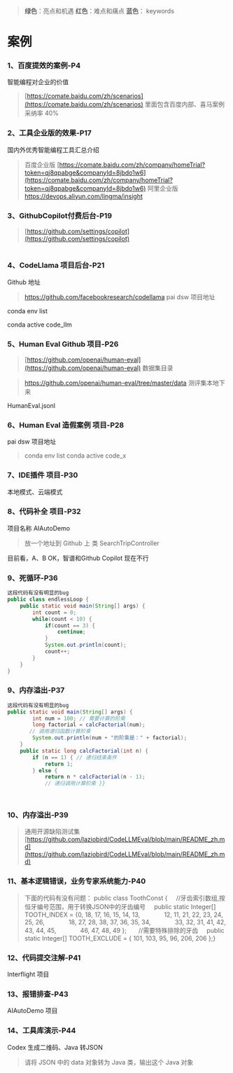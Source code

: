 >**绿色**：亮点和机遇  **红色**：难点和痛点  **蓝色**： keywords 
# 案例

### 1、百度提效的案例-P4

智能编程对企业的价值

>[https://comate.baidu.com/zh/scenarios](https://comate.baidu.com/zh/scenarios)
里面包含百度内部、喜马案例采纳率 40%


### 2、工具企业版的效果-P17

国内外优秀智能编程工具汇总介绍

>百度企业版
>[https://comate.baidu.com/zh/company/homeTrial?token=qj8qpabge&companyId=8jbdo1w6](https://comate.baidu.com/zh/company/homeTrial?token=qj8qpabge&companyId=8jbdo1w6)
>阿里企业版
>https://devops.aliyun.com/lingma/insight

### 3、GithubCopilot付费后台-P19

>[https://github.com/settings/copilot](https://github.com/settings/copilot)
# 

### 4、CodeLlama 项目后台-P21

Github 地址

>https://github.com/facebookresearch/codellama
pai dsw 项目地址

conda env list

conda active code_llm

 

### 5、Human Eval Github 项目-P26

>[https://github.com/openai/human-eval](https://github.com/openai/human-eval)
数据集目录

>https://github.com/openai/human-eval/tree/master/data
测评集本地下来

HumanEval.jsonl


### 6、Human Eval 造假案例 项目-P28

pai dsw 项目地址

>conda env list
>conda active code_x

### 7、IDE插件 项目-P30

本地模式、云端模式



### 8、代码补全 项目-P32

项目名称 AIAutoDemo

>放一个地址到 Github 上
类 SearchTripController

目前看，A、B OK，智谱和Github Copilot 现在不行


### 9、死循环-P36

```java
这段代码有没有明显的bug
public class endlessLoop {
    public static void main(String[] args) {
        int count = 0;
        while(count < 10) {
            if(count == 3) {
                continue;
            }
            System.out.println(count);
            count++;
        }
    }
}
```



### 9、内存溢出-P37

```java
这段代码有没有明显的bug
public static void main(String[] args) {
        int num = 100; // 需要计算的阶乘
        long factorial = calcFactorial(num); 
       // 调用递归函数计算阶乘
        System.out.println(num + "的阶乘是：" + factorial);
    }
    public static long calcFactorial(int n) {
        if (n == 1) { // 递归结束条件
            return 1;
        } else {
            return n * calcFactorial(n - 1); 
            // 递归调用计算阶乘 }}




```


### 10、内存溢出-P39

>通用开源缺陷测试集
>  [https://github.com/laziobird/CodeLLMEval/blob/main/README_zh.md](https://github.com/laziobird/CodeLLMEval/blob/main/README_zh.md)

### 11、基本逻辑错误，业务专家系统能力-P40

>下面的代码有没有问题：
>public class ToothConst {
>    //牙齿索引数组,按恒牙编号范围，用于转换JSON中的牙齿编号
>    public static Integer[] TOOTH_INDEX = {0, 18, 17, 16, 15, 14, 13, 
>            12, 11, 21, 22, 23, 24, 25, 26, 
>            18, 27, 28, 38, 37, 36, 35, 34, 
>            33, 32, 31, 41, 42, 43, 44, 45, 
>            46, 47, 48, 49 }; 
>     //需要特殊排除的牙齿
>    public static Integer[] TOOTH_EXCLUDE = { 101, 103, 95, 96, 206, 206 };}

### 12、代码提交注解-P41

Interflight 项目



### 13、报错排查-P43

AIAutoDemo 项目



### 14、工具库演示-P44

Codex 生成二维码、Java 转JSON

>请将 JSON 中的 data 对象转为 Java 类，输出这个 Java 对象

